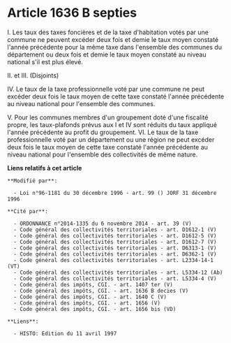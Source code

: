 # Article 1636 B septies

I. Les taux des taxes foncières et de la taxe d'habitation votés par une commune ne peuvent excéder deux fois et demie le
taux moyen constaté l'année précédente pour la même taxe dans l'ensemble des communes du département ou deux fois et demie le
taux moyen constaté au niveau national s'il est plus élevé.

II. et III. (Disjoints)

IV. Le taux de la taxe professionnelle voté par une commune ne peut excéder deux fois le taux moyen de cette taxe constaté
l'année précédente au niveau national pour l'ensemble des communes.

V. Pour les communes membres d'un groupement doté d'une fiscalité propre, les taux-plafonds prévus aux I et IV sont réduits
du taux appliqué l'année précédente au profit du groupement.   VI. Le taux de la taxe professionnelle voté par un département
ou une région ne peut excéder deux fois le taux moyen de cette taxe constaté l'année précédente au niveau national pour
l'ensemble des collectivités de même nature.

**Liens relatifs à cet article**

	**Modifié par**:

	  - Loi n°96-1181 du 30 décembre 1996 - art. 99 () JORF 31 décembre 1996

	**Cité par**:

	  - ORDONNANCE n°2014-1335 du 6 novembre 2014 - art. 39 (V)
	  - Code général des collectivités territoriales - art. D1612-1 (V)
	  - Code général des collectivités territoriales - art. D1612-5 (V)
	  - Code général des collectivités territoriales - art. D1612-7 (V)
	  - Code général des collectivités territoriales - art. D6313-1 (V)
	  - Code général des collectivités territoriales - art. D6362-1 (V)
	  - Code général des collectivités territoriales - art. L2334-14-1 (VT)
	  - Code général des collectivités territoriales - art. L5334-12 (Ab)
	  - Code général des collectivités territoriales - art. L5334-4 (V)
	  - Code général des impôts, CGI. - art. 1407 ter (V)
	  - Code général des impôts, CGI. - art. 1636 B decies (V)
	  - Code général des impôts, CGI. - art. 1640 C (V)
	  - Code général des impôts, CGI. - art. 1656 (V)
	  - Code général des impôts, CGI. - art. 1656 bis (VD)

	**Liens**:

	  - HISTO: Edition du 11 avril 1997
